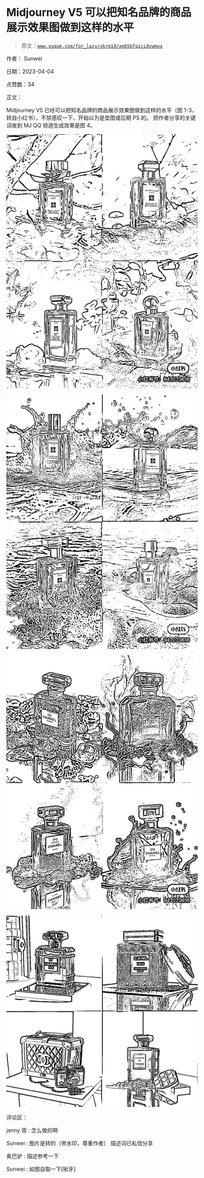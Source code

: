 # Midjourney V5 可以把知名品牌的商品展示效果图做到这样的水平

> 原文：[`www.yuque.com/for_lazy/xkrm14/ag65bfqicidvwmoa`](https://www.yuque.com/for_lazy/xkrm14/ag65bfqicidvwmoa)

作者： Sunwei

日期：2023-04-04

点赞数：34

正文：

Midjourney V5 已经可以把知名品牌的商品展示效果图做到这样的水平（图 1-3，转自小红书），不禁感叹一下，开始以为是垫图或后期 PS 的。 把作者分享的关键词发到 MJ QQ 频道生成效果是图 4。

![](img/04b0d70f76772bf26b797d79f67fd5aa.png)

![](img/12f709d27799ee4a96bea8ab71f2da88.png)

![](img/f322ff68e0fcec7968ce1ae3f9d1773a.png)

![](img/b0926ec7a72e7102fb92f2b297cbf033.png)

评论区：

jenny 胥 : 怎么做的啊

Sunwei : 图片是转的（带水印，尊重作者） 描述词已私信分享

奥巴驴 : 描述参考一下

Sunwei : 如图自取一下[呲牙]



